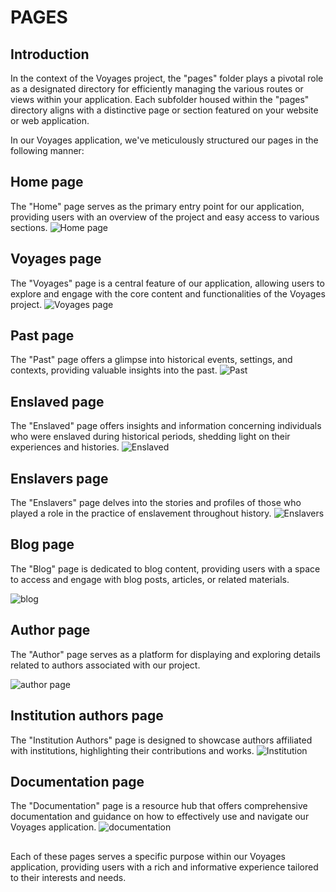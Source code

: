 # PAGES

## Introduction

In the context of the Voyages project, the "pages" folder plays a pivotal role as a designated directory for efficiently managing the various routes or views within your application. Each subfolder housed within the "pages" directory aligns with a distinctive page or section featured on your website or web application.

In our Voyages application, we've meticulously structured our pages in the following manner:

##

## Home page

The "Home" page serves as the primary entry point for our application, providing users with an overview of the project and easy access to various sections.
![Home page](../assets/pages/homepage.png)

##

## Voyages page

The "Voyages" page is a central feature of our application, allowing users to explore and engage with the core content and functionalities of the Voyages project.
![Voyages page](../assets/pages/voyages.png)

##

## Past page

The "Past" page offers a glimpse into historical events, settings, and contexts, providing valuable insights into the past.
![Past](../assets/pages/past.png)

##

## Enslaved page

The "Enslaved" page offers insights and information concerning individuals who were enslaved during historical periods, shedding light on their experiences and histories.
![Enslaved](../assets/pages/enslaved.png)

##

## Enslavers page

The "Enslavers" page delves into the stories and profiles of those who played a role in the practice of enslavement throughout history.
![Enslavers](../assets/pages/enslavers.png)

##

## Blog page

The "Blog" page is dedicated to blog content, providing users with a space to access and engage with blog posts, articles, or related materials.

![blog](../assets/pages/blog.png)

##

## Author page

The "Author" page serves as a platform for displaying and exploring details related to authors associated with our project.

![author page](../assets/pages/author.png)

##

## Institution authors page

The "Institution Authors" page is designed to showcase authors affiliated with institutions, highlighting their contributions and works.
![Institution](../assets/pages/Institution.png)

##

## Documentation page

The "Documentation" page is a resource hub that offers comprehensive documentation and guidance on how to effectively use and navigate our Voyages application.
![documentation](../assets/pages/doc.png)

##

Each of these pages serves a specific purpose within our Voyages application, providing users with a rich and informative experience tailored to their interests and needs.
